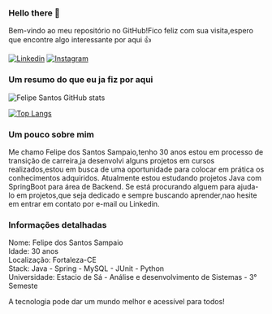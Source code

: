 ### Hello there 👋

Bem-vindo ao meu repositório no GitHub!Fico feliz com sua visita,espero que encontre algo interessante por aqui 👍

[![Linkedin](https://img.shields.io/badge/LinkedIn-0077B5?style=for-the-badge&logo=linkedin&logoColor=white)](https://www.linkedin.com/in/felipesantt/)
[![Instagram](https://img.shields.io/badge/Instagram-E4405F?style=for-the-badge&logo=instagram&logoColor=white)](https://instagram.com/felipesantosk2)


### Um resumo do que eu ja fiz por aqui

![Felipe Santos GitHub stats](https://github-readme-stats.vercel.app/api?username=FelipeSantt&show_icons=true&theme=nightowl)

[![Top Langs](https://github-readme-stats.vercel.app/api/top-langs/?username=FelipeSannt&layout=compact&theme=nightowl)](https://github.com/FelipeSantt/github-readme-stats)



### Um pouco sobre mim

Me chamo Felipe dos Santos Sampaio,tenho 30 anos estou em processo de transição de carreira,ja desenvolvi alguns projetos em cursos realizados,estou em busca de uma oportunidade para colocar em prática os conhecimentos adquiridos. Atualmente estou estudando projetos Java com SpringBoot para área de Backend. Se está procurando alguem para ajuda-lo em projetos,que seja dedicado e sempre buscando aprender,nao hesite em entrar em contato por e-mail ou Linkedin.

### Informações detalhadas
Nome: Felipe dos Santos Sampaio<br/>
Idade: 30 anos <br/>
Localização: Fortaleza-CE <br/>
Stack: Java - Spring - MySQL - JUnit - Python<br/>
Universidade: Estacio de Sá - Análise e desenvolvimento de Sistemas - 3° Semeste


A tecnologia pode dar um mundo melhor e acessível para todos!

